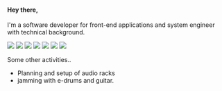#### Hey there,
I'm a software developer for front-end applications and system engineer with technical background. 

![](https://img.shields.io/badge/Code-Visual_Studio-informational?style=flat&logo=visualstudio&logoColor=5C2D91&color=2bbc8a)
![](https://img.shields.io/badge/Code-.Net-informational?style=flat&logo=.net&color=2bbc8a)
![](https://img.shields.io/badge/Code-Qt-informational?style=flat&logo=qt&color=2bbc8a)
![](https://img.shields.io/badge/Code-C++-informational?style=flat&logo=c%2B%2B&color=2bbc8a)
![](https://img.shields.io/badge/Code-Javascript-informational?style=flat&logo=javascript&color=2bbc8a)
![](https://img.shields.io/badge/Code-html-informational?style=flat&logo=Html5&color=2bbc8a)
![](https://img.shields.io/badge/Platforms-Windows-informational?style=flat&logo=windows&color=2bbc8a)

Some other activities..
* Planning and setup of audio racks
* jamming with e-drums and guitar.

<!--
**c-ybeRider/c-ybeRider** is a ✨ _special_ ✨ repository because its `README.md` (this file) appears on your GitHub profile.

Here are some ideas to get you started:

- 🔭 I’m currently working on ...
- 🌱 I’m currently learning ...
- 👯 I’m looking to collaborate on ...
- 🤔 I’m looking for help with ...
- 💬 Ask me about ...
- 📫 How to reach me: ...
- 😄 Pronouns: ...
- ⚡ Fun fact: ...
-->
